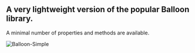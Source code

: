 ## A very lightweight version of the popular Balloon library.

A minimal number of properties and methods are available.

![Balloon-Simple](https://github.com/user-attachments/assets/d4a70402-bc61-4408-9c6e-98b4f2922235)
